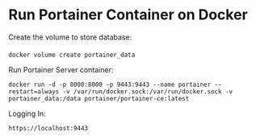 # Run Portainer Container on Docker

Create the volume to store database:
####
    docker volume create portainer_data

Run Portainer Server container:

    docker run -d -p 8000:8000 -p 9443:9443 --name portainer --restart=always -v /var/run/docker.sock:/var/run/docker.sock -v portainer_data:/data portainer/portainer-ce:latest

Logging In:

    https://localhost:9443
